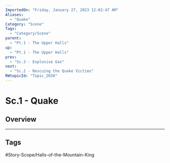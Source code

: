 ```yaml
---
ImportedOn: "Friday, January 27, 2023 12:02:47 AM"
Aliases:
  - "Quake"
Category: "Scene"
Tags:
  - "Category/Scene"
parent:
  - "Pt.1 - The Upper Halls"
up:
  - "Pt.1 - The Upper Halls"
prev:
  - "Sc.3 - Explosive Gas"
next:
  - "Sc.2 - Rescuing the Quake Victims"
RWtopicId: "Topic_2650"
---
```

# Sc.1 - Quake
## Overview

---
## Tags
#Story-Scope/Halls-of-the-Mountain-King

